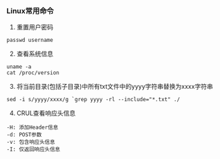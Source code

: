 ### Linux常用命令

1. 重置用户密码
```
passwd username
```

2. 查看系统信息
```
uname -a
cat /proc/version
```

3. 将当前目录(包括子目录)中所有txt文件中的yyyy字符串替换为xxxx字符串
```
sed -i s/yyyy/xxxx/g `grep yyyy -rl --include="*.txt" ./
```

4. CRUL查看响应头信息
```
-H: 添加Header信息
-d: POST参数
-v: 包含响应头信息
-I: 仅返回响应头信息
```